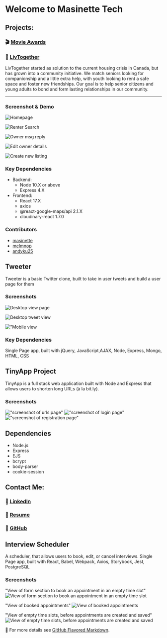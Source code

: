 # Welcome to Masinette Tech


## Projects:
### 🎬 [Movie Awards](https://masinette.github.io/shopify-shoppies/)


### :house_with_garden: [LivTogether](https://github.com/masinette/LHL-Finals)

LivTogether started as solution to the current housing crisis in Canada, but has grown into a community initiative. We match seniors looking for companionship and a little extra help, with youth looking to rent a safe space and foster new friendships. Our goal is to help senior citizens and young adults to bond and form lasting relationships in our community.

---
### Screenshot & Demo
![Homepage](https://github.com/andyku25/LHL-Finals/blob/presentation-cleanup/Docs/LivTogether_home.png?raw=true)

![Renter Search](https://github.com/andyku25/LHL-Finals/blob/presentation-cleanup/Docs/LivTogether_search_msg.gif?raw=true)

![Owner msg reply](https://github.com/andyku25/LHL-Finals/blob/presentation-cleanup/Docs/LivTogether_Owner_msg_roommate_search.gif?raw=true)

![Edit owner details](https://github.com/andyku25/LHL-Finals/blob/presentation-cleanup/Docs/LivTogether_profile_details.gif?raw=true)

![Create new listing](https://github.com/andyku25/LHL-Finals/blob/presentation-cleanup/Docs/LivTogether_new-listing.gif?raw=true)


### Key Dependencies
* Backend:
  * Node 10.X or above
  * Express 4.X
* Frontend:
  * React 17.X
  * axios
  * @react-google-maps/api 2.1.X
  * cloudinary-react 1.7.0

### Contributors
* [masinette](https://github.com/masinette)
* [mclmnop](https://github.com/mclmnop)
* [andyku25](https://github.com/andyku25)



## Tweeter
 Tweeter is a basic Twitter clone, built to take in user tweets and build a user page for them

### Screenshots
![Desktop view page](https://github.com/masinette/tweeter/blob/master/docs/desktop-view.png?raw=true)

![Desktop tweet view](https://github.com/masinette/tweeter/blob/master/docs/desktop-tweeter-view.png?raw=true)

!["Mobile view](https://github.com/masinette/tweeter/blob/master/docs/mobile-view.png?raw=true)

### Key Dependencies
 Single Page app, built with  jQuery, JavaScript,AJAX, Node, Express, Mongo, HTML, CSS


## TinyApp Project

TinyApp is a full stack web application built with Node and Express that allows users to shorten long URLs (à la bit.ly).

### Screenshots
!["screenshot of urls page"](https://github.com/masinette/tinyapp/blob/master/docs/urls_index.png?raw=true)
!["screenshot of login page"](https://github.com/masinette/tinyapp/blob/master/docs/urls_login.png?raw=true)
!["screenshot of registration page"](https://github.com/masinette/tinyapp/blob/master/docs/urls_registration.png?raw=true)


## Dependencies
- Node.js
- Express
- EJS
- bcrypt
- body-parser
- cookie-session

## Contact Me:
### 📎 [LinkedIn](https://ca.linkedin.com/in/toni-ann-samuels?trk=profile-badge)
### 📎 [Resume](https://www.canva.com/design/DAEZhns-vds/EmOaaGKbXfGiJ2c7uN6TqQ/view?utm_content=DAEZhns-vds&utm_campaign=designshare&utm_medium=link&utm_source=publishsharelink)
### 📎 [GitHub](https://github.com/masinette)


## Interview Scheduler
A scheduler, that allows users to book, edit, or cancel interviews. Single Page app, built with React, Babel, Webpack, Axios, Storybook, Jest, PostgreSQL

### Screenshots
"View of form section to book an appointment in an empty time slot"
![View of form section to book an appointment in an empty time slot](https://github.com/masinette/scheduler/blob/master/docs/scheduler_book_appointment.png?raw=true)


"View of booked appointments"
![View of booked appointments](https://github.com/masinette/scheduler/blob/master/docs/scheduler_booked_appointments.png?raw=true)


"View of empty time slots, before appointments are created and saved"
![View of empty time slots, before appointments are created and saved](https://github.com/masinette/scheduler/blob/master/docs/scheduler_book_appointment.png?raw=true)





📌 For more details see [GitHub Flavored Markdown](https://guides.github.com/features/mastering-markdown/).
